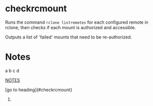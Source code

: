 # checkrcmount

Runs the command `rclone listremotes` for each configured remote in rclone, then checks if each mount is authorized and accessible. 

Outputs a list of 'failed' mounts that need to be re-authorized.

# Notes






















a
b
c
d
















[NOTES](#notes)

[go to heading](#checkrcmount}


1.
